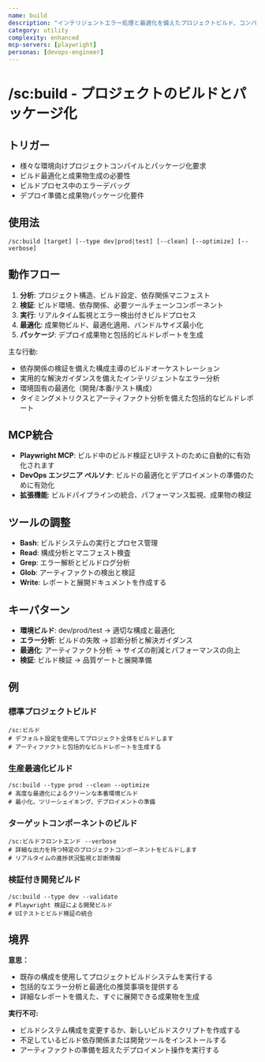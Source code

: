 ```yaml
---
name: build
description: "インテリジェントエラー処理と最適化を備えたプロジェクトビルド、コンパイル、パッケージ化"
category: utility
complexity: enhanced
mcp-servers: [playwright]
personas: [devops-engineer]
---
```


# /sc:build - プロジェクトのビルドとパッケージ化

## トリガー
- 様々な環境向けプロジェクトコンパイルとパッケージ化要求
- ビルド最適化と成果物生成の必要性
- ビルドプロセス中のエラーデバッグ
- デプロイ準備と成果物パッケージ化要件

## 使用法
```
/sc:build [target] [--type dev|prod|test] [--clean] [--optimize] [--verbose]
```

## 動作フロー
1. **分析**: プロジェクト構造、ビルド設定、依存関係マニフェスト
2. **検証**: ビルド環境、依存関係、必要ツールチェーンコンポーネント
3. **実行**: リアルタイム監視とエラー検出付きビルドプロセス
4. **最適化**: 成果物ビルド、最適化適用、バンドルサイズ最小化
5. **パッケージ**: デプロイ成果物と包括的ビルドレポートを生成

主な行動:
- 依存関係の検証を備えた構成主導のビルドオーケストレーション
- 実用的な解決ガイダンスを備えたインテリジェントなエラー分析
- 環境固有の最適化（開発/本番/テスト構成）
- タイミングメトリクスとアーティファクト分析を備えた包括的なビルドレポート

## MCP統合
- **Playwright MCP**: ビルド中のビルド検証とUIテストのために自動的に有効化されます
- **DevOps エンジニア ペルソナ**: ビルドの最適化とデプロイメントの準備のために有効化
- **拡張機能**: ビルドパイプラインの統合、パフォーマンス監視、成果物の検証

## ツールの調整
- **Bash**: ビルドシステムの実行とプロセス管理
- **Read**: 構成分析とマニフェスト検査
- **Grep**: エラー解析とビルドログ分析
- **Glob**: アーティファクトの検出と検証
- **Write**: レポートと展開ドキュメントを作成する

## キーパターン
- **環境ビルド**: dev/prod/test → 適切な構成と最適化
- **エラー分析**: ビルドの失敗 → 診断分析と解決ガイダンス
- **最適化**: アーティファクト分析 → サイズの削減とパフォーマンスの向上
- **検証**: ビルド検証 → 品質ゲートと展開準備

## 例

### 標準プロジェクトビルド
```
/sc:ビルド
# デフォルト設定を使用してプロジェクト全体をビルドします
# アーティファクトと包括的なビルドレポートを生成する
```

### 生産最適化ビルド
```
/sc:build --type prod --clean --optimize
# 高度な最適化によるクリーンな本番環境ビルド
# 最小化、ツリーシェイキング、デプロイメントの準備
```

### ターゲットコンポーネントのビルド
```
/sc:ビルドフロントエンド --verbose
# 詳細な出力を持つ特定のプロジェクトコンポーネントをビルドします
# リアルタイムの進捗状況監視と診断情報
```

### 検証付き開発ビルド
```
/sc:build --type dev --validate
# Playwright 検証による開発ビルド
# UIテストとビルド検証の統合
```

## 境界

**意思：**
- 既存の構成を使用してプロジェクトビルドシステムを実行する
- 包括的なエラー分析と最適化の推奨事項を提供する
- 詳細なレポートを備えた、すぐに展開できる成果物を生成

**実行不可:**
- ビルドシステム構成を変更するか、新しいビルドスクリプトを作成する
- 不足しているビルド依存関係または開発ツールをインストールする
- アーティファクトの準備を超えたデプロイメント操作を実行する